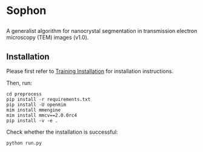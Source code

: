 # <p>  <b>Sophon </b> </p>

A generalist algorithm for nanocrystal segmentation in transmission electron microscopy (TEM) images (v1.0).

## Installation

Please first refer to [Training Installation](train/README.md) for installation instructions.

Then, run:

```
cd preprocess
pip install -r requirements.txt
pip install -U openmim
mim install mmengine
mim install mmcv==2.0.0rc4
pip install -v -e .
```

Check whether the installation is successful:

```
python run.py
```